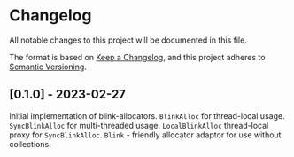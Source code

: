 # Changelog
All notable changes to this project will be documented in this file.

The format is based on [Keep a Changelog](https://keepachangelog.com/en/1.0.0/),
and this project adheres to [Semantic Versioning](https://semver.org/spec/v2.0.0.html).


## [0.1.0] - 2023-02-27

Initial implementation of blink-allocators.
`BlinkAlloc` for thread-local usage.
`SyncBlinkAlloc` for multi-threaded usage.
`LocalBlinkAlloc` thread-local proxy for `SyncBlinkAlloc`.
`Blink` - friendly allocator adaptor for use without collections.
